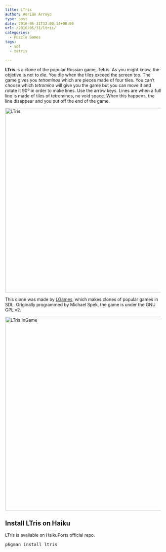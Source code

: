 ```yaml
---
title: LTris
author: Adrián Arroyo
type: post
date: 2016-05-31T12:00:14+00:00
url: /2016/05/31/ltris/
categories:
  - Puzzle Games
tags:
  - sdl
  - tetris

---
```

**LTris** is a clone of the popular Russian game, Tetris. As you might know, the objetive is not to die. You die when the tiles exceed the screen top. The game gives you _tetrominos_ which are pieces made of four tiles. You can&#8217;t choose which _tetromino_ will give you the game but you can move it and rotate it 90º in order to make lines. Use the arrow keys. Lines are when a full line is made of tiles of tetrominos, no void space. When this happens, the line disappear and you put off the end of the game.

<img class="alignnone size-full wp-image-49" src="http://gamingonhaiku.cf/wp-content/uploads/2016/05/LTris.png" alt="LTris" width="743" height="597" srcset="http://gamingonhaiku.cf/wp-content/uploads/2016/05/LTris.png 743w, http://gamingonhaiku.cf/wp-content/uploads/2016/05/LTris-300x241.png 300w" sizes="(max-width: 709px) 85vw, (max-width: 909px) 67vw, (max-width: 984px) 61vw, (max-width: 1362px) 45vw, 600px" />

This clone was made by [LGames][1], which makes clones of popular games in SDL. Originally programmed by Michael Spek, the game is under the GNU GPL v2.

<img class="alignnone size-full wp-image-50" src="http://gamingonhaiku.cf/wp-content/uploads/2016/05/LTris-InGame.png" alt="LTris InGame" width="732" height="627" srcset="http://gamingonhaiku.cf/wp-content/uploads/2016/05/LTris-InGame.png 732w, http://gamingonhaiku.cf/wp-content/uploads/2016/05/LTris-InGame-300x257.png 300w" sizes="(max-width: 709px) 85vw, (max-width: 909px) 67vw, (max-width: 984px) 61vw, (max-width: 1362px) 45vw, 600px" />

## Install LTris on Haiku

LTris is available on HaikuPorts official repo.

<pre>pkgman install ltris</pre>

 [1]: http://lgames.sf.net